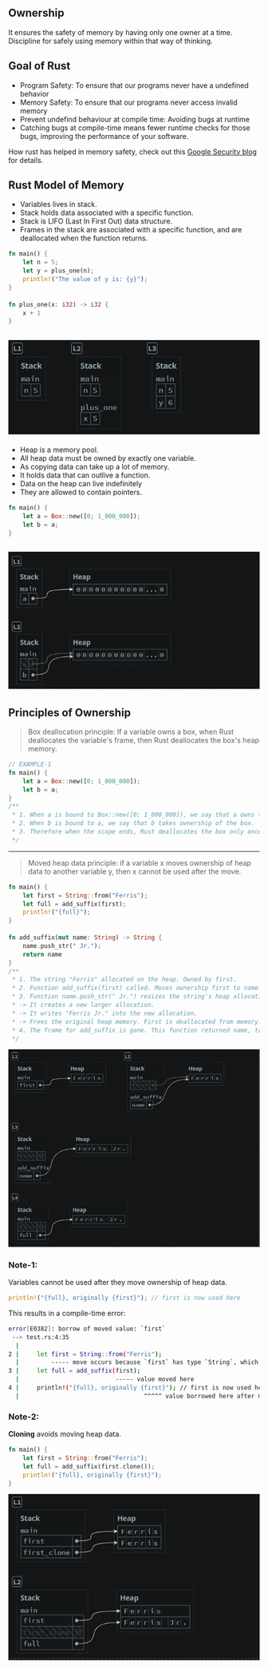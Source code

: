 ## Ownership
It ensures the safety of memory by having only one owner at a time. Discipline for safely using memory within that way of thinking.

## Goal of Rust

- Program Safety: To ensure that our programs never have a undefined behavior
- Memory Safety: To ensure that our programs never access invalid memory
- Prevent undefind behaviour at compile time: Avoiding bugs at runtime
- Catching bugs at compile-time means fewer runtime checks for those bugs, improving the performance of your software.

How rust has helped in memory safety, check out this [Google Security blog](https://security.googleblog.com/2022/12/memory-safe-languages-in-android-13.html) for details.

## Rust Model of Memory
- Variables lives in stack.
- Stack holds data associated with a specific function.
- Stack is LIFO (Last In First Out) data structure.
- Frames in the stack are associated with a specific function, and are deallocated when the function returns.
``` rust
fn main() {
    let n = 5;
    let y = plus_one(n);
    println!("The value of y is: {y}");
}

fn plus_one(x: i32) -> i32 {
    x + 1
}
```
![Frames and Stack representation](images\stack-code-1.png)
---
- Heap is a memory pool.
- All heap data must be owned by exactly one variable.
- As copying data can take up a lot of memory.
- It holds data that can outlive a function.
- Data on the heap can live indefinitely
- They are allowed to contain pointers.
```rust
fn main() {
    let a = Box::new([0; 1_000_000]);
    let b = a;
}
```
![Heap and Box representation](images\heap-code-2.png)
---

## Principles of Ownership
> Box deallocation principle: If a variable owns a box, when Rust deallocates the variable's frame, then Rust deallocates the box's heap memory.

```rust
// EXAMPLE-1
fn main() {
    let a = Box::new([0; 1_000_000]);
    let b = a;
}
/**
 * 1. When a is bound to Box::new([0; 1_000_000]), we say that a owns the box.
 * 2. When b is bound to a, we say that b takes ownership of the box.
 * 3. Therefore when the scope ends, Rust deallocates the box only once on behalf of b, not a.
 */
```
---

> Moved heap data principle: if a variable x moves ownership of heap data to another variable y, then x cannot be used after the move.

```rust
fn main() {
    let first = String::from("Ferris");
    let full = add_suffix(first);
    println!("{full}");
}

fn add_suffix(mut name: String) -> String {
    name.push_str(" Jr.");
    return name
}
/**
 * 1. The string "Ferris" allocated on the heap. Owned by first.
 * 2. Function add_suffix(first) called. Moves ownership first to name. The string data is not copied, but the pointer to the data is copied.
 * 3. Function name.push_str(" Jr.") resizes the string's heap allocation.
 * -> It creates a new larger allocation.
 * -> It writes "Ferris Jr." into the new allocation.
 * -> Frees the original heap memory. First is deallocated from memory.
 * 4. The frame for add_suffix is gone. This function returned name, transferring ownership of the string to full.
 */
```
![Moved heap data principle](images\moved-data-code-3.png)

### Note-1:
Variables cannot be used after they move ownership of heap data.
```rust
println!("{full}, originally {first}"); // first is now used here
```
This results in a compile-time error:
```bash
error[E0382]: borrow of moved value: `first`
 --> test.rs:4:35
  |
2 |     let first = String::from("Ferris");
  |         ----- move occurs because `first` has type `String`, which does not implement the `Copy` trait
3 |     let full = add_suffix(first);
  |                           ----- value moved here
4 |     println!("{full}, originally {first}"); // first is now used here
  |                                   ^^^^^ value borrowed here after move
```
### Note-2:
**Cloning** avoids moving heap data.
```rust
fn main() {
    let first = String::from("Ferris");
    let full = add_suffix(first.clone());
    println!("{full}, originally {first}");
}
```
![Cloning](images\cloning-code-4.png)



